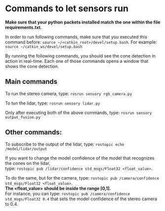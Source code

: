 # Commands to let sensors run

**Make sure that your python packets installed match the one within the file requirements.txt**.

In order to run following commands, make sure that you executed this command before: `source ~/<catkin_root>/devel/setup.bash`. For example: `source ~/catkin_ws/devel/setup.bash`

By running the following commands, you should see the cone detection in action in real-time. Each one of those commands opens a window that shows the cone detection.

## Main commands
To run the stereo camera, type: `rosrun sensory rgb_camera.py`

To tun the lidar, type: `rosrun sensory lidar.py`

Only after executing both of the above commands, type: `rosrun sensory output_fusion.py`

## Other commands:

To subscribe to the output of the lidar, type: `rostopic echo /model/lidar/output`

If you want to change the model confidence of the model that recognizes the cones on the lidar, <br />
type: `rostopic pub /lidar/confidence std_msgs/Float32 <float_value>`.

To do the same, but for the camera, type: `rostopic pub /camera/confidence std_msgs/Float32 <float_value>`. <br />
**The <float_value> should be inside the range [0,1].** <br />
For instance, you can type: `rostopic pub /camera/confidence std_msgs/Float32 0.4` that sets the model confidence of the stereo camera to 0.4.
